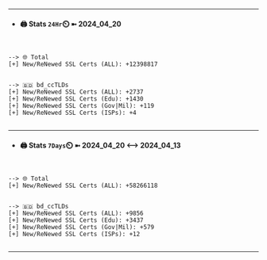 

---
- #### 🖨️ **Stats** `24Hr`⏲️ ➼ 2024_04_20
```console


--> 🌐 Total
[+] New/ReNewed SSL Certs (ALL): +12398817


--> 🇧🇩 bd_ccTLDs
[+] New/ReNewed SSL Certs (ALL): +2737
[+] New/ReNewed SSL Certs (Edu): +1430
[+] New/ReNewed SSL Certs (Gov|Mil): +119
[+] New/ReNewed SSL Certs (ISPs): +4


```

---
- #### 🖨️ **Stats** `7Days`⏲️ ➼ 2024_04_20 <--> 2024_04_13
```console


--> 🌐 Total
[+] New/ReNewed SSL Certs (ALL): +58266118


--> 🇧🇩 bd_ccTLDs
[+] New/ReNewed SSL Certs (ALL): +9856
[+] New/ReNewed SSL Certs (Edu): +3437
[+] New/ReNewed SSL Certs (Gov|Mil): +579
[+] New/ReNewed SSL Certs (ISPs): +12


```

---

